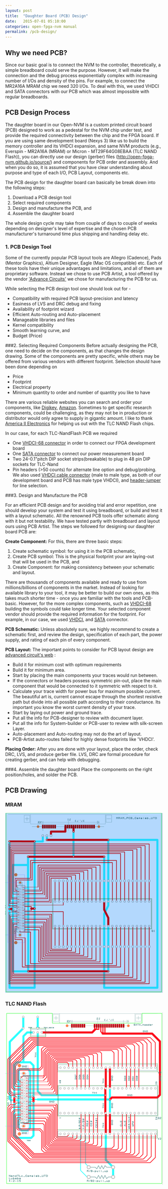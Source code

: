 ```yaml
---
layout: post
title:  "Daughter Board (PCB) Design"
date:   2015-07-01 05:10:00
categories: open-fpga-nvm manual
permalink: /pcb-design/
---
```



## Why we need PCB? 
Since our basic goal is to connect the NVM to the controller, theoretically, a simple breadboard could serve the purpose. However, it will make the connection and the debug process exponentially complex with increasing number of I/Os and density of the pins. For example, to connect the MR2A16A MRAM chip we need 320 I/Os. To deal with this, we used VHDCI and SATA connectors with our PCB which was almost impossible with regular breadboards.


## PCB Design Process
The daughter board in our Open-NVM is a custom printed circuit board (PCB) designed to work as a pedestal for the NVM chip under test, and provide the required connectivity between the chip and the FPGA board. 
If you are using same development board (Nexys 3) like us to build the memory controller and its VHDCI expansion, and same NVM products (e.g., Everspin - MR2A16A (MRAM) or Micron - MT29F64G08EBAA (TLC NAND Flash)), you can directly use our design (gerber) files (http://open-fpga-nvm.github.io/source/) and components for PCB order and assembly. And when you do so, it is assumed that you have clear understanding about purpose and type of each I/O, PCB Layout, components etc. 

The PCB design for the daughter board can basically be break down into the following steps: 

1. Download a PCB design tool
1. Select required components
1. Design and manufacture the PCB, and
1. Assemble the daughter board
	
The whole design cycle may take from couple of days to couple of weeks depending on designer's level of expertise and the chosen PCB manufacturer's turnaround time plus shipping and handling delay etc.   

### 1. PCB Design Tool
Some of the currently popular PCB layout tools are Allegro (Cadence), Pads (Mentor Graphics),  Altium Designer, Eagle (Mac OS compatible) etc. Each of these tools have their unique advantages and limitations, and all of them are proprietary software.  Instead we chose to use PCB Artist, a tool offered by the vendor ['Advance Circuits'](http://www.4pcb.com) we chose for manufacturing the PCB for us.

While selecting the PCB design tool one should look out for -  
  
 * Compatibility with required PCB layout-precision and latency 
 * Easiness of LVS and DRC debug and fixing
 * Availability of footprint wizard 
 * Efficient Auto-routing and Auto-placement  
 * Manageable libraries and files 
 * Kernel compatibility
 * Smooth learning curve,  and
 * Budget (Price)  


###2. Selecting Required Components
Before actually designing the PCB, one need to decide on the components, as that changes the design drawing. Some of the components are pretty specific, while others may be offered from various vendors with different footprint. Selection should have been done depending on 
 * Price
 * Footprint
 * Electrical property
 * Minimum quantity to order and number of quantity you like to have
 
There are various reliable websites you can search and order your components, like [Digikey](http://www.digikey.com/), [Amazon](http://www.amazon.com/). Sometimes to get specific research components, could be challenging, as they may not be in production or distributor would only agree to supply in gigantic amount. I like to thank [America II Electronics](http://www.americaii.com) for helping us out with the TLC NAND Flash chips.  

In our case, for each TLC-NandFlash PCB we required

 * One [VHDCI-68 connector](http://www.digikey.com/product-detail/en/0714300008/WM7303-ND/572157) in order to connect our FPGA development board
 * One [SATA connector](http://www.digikey.com/product-detail/en/0877030001/WM19111-ND/1499168) to connect our power measurement board
 * Two 24-0.1"pitch DIP socket strips(breakable) to plug in 48 pin DIP sockets for TLC-Nand
 * Pin headers (>50 counts) for alternate line option and debug/probing.   
We also used [VHDCI cable connector](https://www.digilentinc.com/Products/Catalog.cfm?NavPath=2,393&Cat=3#VHDCI-M2M-CABLE) (male to male type, as both of our development board and PCB has male type VHDCI), and [header-jumper](http://www.amazon.com/2-54mm-Standard-Circuit-Shunts-Jumper/dp/B00HR8DGZO) for line selection.
  

###3. Design and Manufacture the PCB

For an efficient PCB design and for avoiding trial and error repetition, one should develop your system and test it using breadboard, or build and test it with a layout schematic. All the renowned PCB tools offer schematic along with it but not testability. We have tested partly with breadboard and layout ours using PCB Artist. The steps we followed for designing our daughter board PCB are:

  
**Create Component:**
For this, there are three basic steps: 
  1.  Create schematic symbol: for using it in the PCB schematic, 
  1.  Create PCB symbol: This is the physical footprint your are laying-out that will be used in the PCB, and 
  1.  Create Component: for making consistency between your schematic and layout.                                

  There are thousands of components available and ready to use from millions/billions of components in the market. Instead of looking for available library to your tool, it may be better to build our own ones, as this takes much shorter time - once you are familiar with the tools and PCB-basic. However, for the more complex components, such as [VHDCI-68](http://www.molex.com/pdm_docs/sd/714300008_sd.pdf) building the symbols could take longer time. Your selected component vendor should provide the required information for the footprint. For example, in our case, we used [VHDCI](http://www.molex.com/pdm_docs/sd/714300008_sd.pdf), and [SATA](http://www.molex.com/pdm_docs/sd/877030001_sd.pdf) connector.


**PCB Schematic:** 
Unless absolutely sure, we highly recommend to create a schematic first, and review the design, specification of each part, the power supply, and rating of each pin of every component. 
 
**PCB Layout:** 
The important points to consider for PCB layout design are [advanced circuit's web](http://www.4pcb.com/pcb-software-tips-tools.html) : 

* Build it for minimum cost with optimum requirements
* Build it for minimum area.
* Start by placing the main components your traces would run between.
* If the connectors or headers possess symmetric pin-out, place the main component that would be connected to it symmetric with respect to it.
* Calculate your trace width for power bus for maximum possible current. The beautiful art is, current cannot escape through the shortest resistive path but divide into all possible path according to their conductance. Its important you know the worst current density of your trace. 
* Start by laying out power and ground trace.
* Put all the info for PCB-designer to review with document layer.
* Put all the info for System-builder or PCB-user to review with silk-screen Layer.
* Auto-placement and Auto-routing may not do the art of layout. 
* PCB-Artist auto-routes failed for highly dense footprints like 'VHDCI'.   
  
**Placing Order:** 
After you are done with your layout, place the order, check DRC, LVS, and produce gerber file.  LVS, DRC are formal procedure for creating gerber, and can help with debugging. 


###4. Assemble the daughter board
Place the components on the right position/holes, and solder the PCB.


## PCB Drawing

### MRAM 
![](https://raw.githubusercontent.com/lubmn/PCB/master/pic/pcb_mram.png)

### TLC NAND Flash 
![](https://raw.githubusercontent.com/lubmn/PCB/master/pic/pcb_tlcNand.png)
